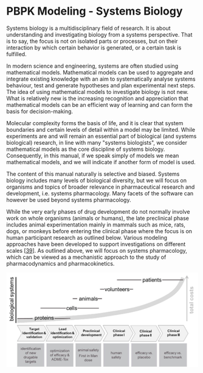 # PBPK Modeling - Systems Biology

Systems biology is a multidisciplinary field of research. It is about understanding and investigating biology from a systems perspective. That is to say, the focus is not on isolated parts or processes, but on their interaction by which certain behavior is generated, or a certain task is fulfilled.

In modern science and engineering, systems are often studied using mathematical models. Mathematical models can be used to aggregate and integrate existing knowledge with an aim to systematically analyse systems behaviour, test and generate hypotheses and plan experimental next steps. The idea of using mathematical models to investigate biology is not new. What is relatively new is the increasing recognition and appreciation that mathematical models can be an efficient way of learning and can form the basis for decision-making.

Molecular complexity forms the basis of life, and it is clear that system boundaries and certain levels of detail within a model may be limited. While experiments are and will remain an essential part of biological (and systems biological) research, in line with many "systems biologists", we consider mathematical models as the core discipline of systems biology. Consequently, in this manual, if we speak simply of models we mean mathematical models, and we will indicate if another form of model is used.

The content of this manual naturally is selective and biased. Systems biology includes many levels of biological diversity, but we will focus on organisms and topics of broader relevance in pharmaceutical research and development, i.e. systems pharmacology. Many facets of the software can however be used beyond systems pharmacology.

While the very early phases of drug development do not normally involve work on whole organisms (animals or humans), the late preclinical phase includes animal experimentation mainly in mammals such as mice, rats, dogs, or monkeys before entering the clinical phase where the focus is on human participant research as outlined below. Various modeling approaches have been developed to support investigations on different scales \[[39](../references.md#39)\]. As outlined above, we will focus on systems pharmacology, which can be viewed as a mechanistic approach to the study of pharmacodynamics and pharmacokinetics.



![Phases, costs, and biological systems used in drug development](../assets/images/part-1/Kuepfer_et_al_Adv_Exp_Med_Biol_2012_Figure1.jpg)

